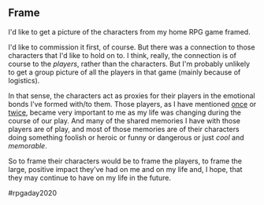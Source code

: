 ## Frame

I'd like to get a picture of the characters from my home RPG game framed.

I'd like to commission it first, of course. But there was a connection to those
characters that I'd like to hold on to. I think, really, the connection is of
course to the _players_, rather than the characters. But I'm probably unlikely
to get a group picture of all the players in that game (mainly because of
logistics).

In that sense, the characters act as proxies for their players in the emotional
bonds I've formed with/to them. Those players, as I have mentioned
[once](01-beginning.md) or [twice](05-tribute.md), became very important to me
as my life was changing during the course of our play. And many of the shared
memories I have with those players are of play, and most of those memories are
of their characters doing something foolish or heroic or funny or dangerous or
just _cool_ and _memorable_.

So to frame their characters would be to frame the players, to frame the large,
positive impact they've had on me and on my life and, I hope, that they may
continue to have on my life in the future.

#rpgaday2020